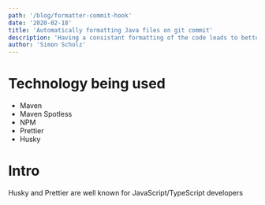```yaml
---
path: '/blog/formatter-commit-hook'
date: '2020-02-18'
title: 'Automatically formatting Java files on git commit'
description: 'Having a consistant formatting of the code leads to better readability. Using Husky in NPM projects together with prettier is well known for JavaScript/TypeScript developers. I´d like to share my solution for Java Devs.'
author: 'Simon Scholz'
---
```


# Technology being used

- Maven
- Maven Spotless
- NPM
- Prettier
- Husky

# Intro

Husky and Prettier are well known for JavaScript/TypeScript developers
